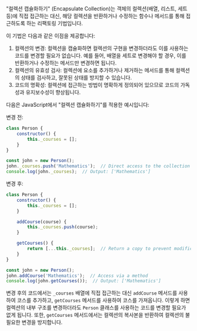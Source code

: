 "컬렉션 캡슐화하기" (Encapsulate Collection)는 객체의 컬렉션(배열, 리스트, 세트 등)에 직접 접근하는 대신, 해당 컬렉션을 반환하거나 수정하는 함수나 메서드를 통해 접근하도록 하는 리팩토링 기법입니다.

이 기법은 다음과 같은 이점을 제공합니다:

1. 컬렉션의 변경: 컬렉션을 캡슐화하면 컬렉션의 구현을 변경하더라도 이를 사용하는 코드를 변경할 필요가 없습니다. 예를 들어, 배열을 세트로 변경해야 할 경우, 이를 반환하거나 수정하는 메서드만 변경하면 됩니다.
2. 컬렉션의 유효성 검사: 컬렉션에 요소를 추가하거나 제거하는 메서드를 통해 컬렉션의 상태를 검사하고, 잘못된 상태를 방지할 수 있습니다.
3. 코드의 명확성: 컬렉션에 접근하는 방법이 명확하게 정의되어 있으므로 코드의 가독성과 유지보수성이 향상됩니다.

다음은 JavaScript에서 "컬렉션 캡슐화하기"를 적용한 예시입니다:

변경 전:

```js
class Person {
    constructor() {
        this._courses = [];
    }
}

const john = new Person();
john._courses.push('Mathematics');  // Direct access to the collection
console.log(john._courses);  // Output: ['Mathematics']
```

변경 후:

```js
class Person {
    constructor() {
        this._courses = [];
    }

    addCourse(course) {
        this._courses.push(course);
    }

    getCourses() {
        return [...this._courses];  // Return a copy to prevent modification
    }
}

const john = new Person();
john.addCourse('Mathematics');  // Access via a method
console.log(john.getCourses());  // Output: ['Mathematics']
```

변경 후의 코드에서는 `_courses` 배열에 직접 접근하는 대신 `addCourse` 메서드를 사용하여 코스를 추가하고, `getCourses` 메서드를 사용하여 코스를 가져옵니다. 이렇게 하면 컬렉션의 내부 구조를 변경하더라도 `Person` 클래스를 사용하는 코드를 변경할 필요가 없게 됩니다. 또한, `getCourses` 메서드에서는 컬렉션의 복사본을 반환하여 컬렉션의 불필요한 변경을 방지합니다.